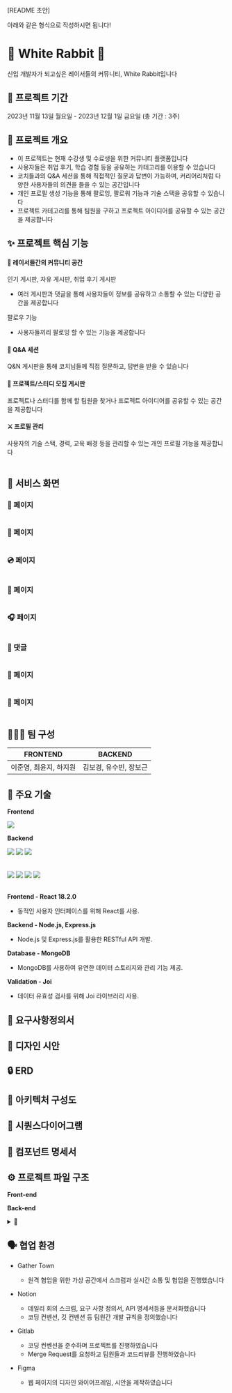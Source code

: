 [README 초안]

아래와 같은 형식으로 작성하시면 됩니다!

# 🐰 White Rabbit 🐰

신입 개발자가 되고싶은 레이서들의 커뮤니티, White Rabbit입니다 

## 📅 프로젝트 기간

2023년 11월 13일 월요일 - 2023년 12월 1일 금요일 (총 기간 : 3주)

## 🌟 프로젝트 개요

- 이 프로젝트는 현재 수강생 및 수료생을 위한 커뮤니티 플랫폼입니다
- 사용자들은 취업 후기, 학습 경험 등을 공유하는 카테고리를 이용할 수 있습니다
- 코치들과의 Q&A 세션을 통해 직접적인 질문과 답변이 가능하며, 커리어리처럼 다양한 사용자들의 의견을 들을 수 있는 공간입니다
- 개인 프로필 생성 기능을 통해 팔로잉, 팔로워 기능과 기술 스택을 공유할 수 있습니다
- 프로젝트 카테고리를 통해 팀원을 구하고 프로젝트 아이디어를 공유할 수 있는 공간을 제공합니다

## ✨ 프로젝트 핵심 기능

#### 💬 레이서들간의 커뮤니티 공간
인기 게시판, 자유 게시판, 취업 후기 게시판
  - 여러 게시판과 댓글을 통해 사용자들이 정보를 공유하고 소통할 수 있는 다양한 공간을 제공합니다

팔로우 기능
- 사용자들끼리 팔로잉 할 수 있는 기능을 제공합니다


#### 🔎 Q&A 세션
 Q&N 게시판을 통해 코치님들께 직접 질문하고, 답변을 받을 수 있습니다
<br>

#### 🙌 프로젝트/스터디 모집 게시판
프로젝트나 스터디를 함께 할 팀원을 찾거나 프로젝트 아이디어를 공유할 수 있는 공간을 제공합니다
<br>

####  ⚔ 프로필 관리 
사용자의 기술 스택, 경력, 교육 배경 등을 관리할 수 있는 개인 프로필 기능을 제공합니다
<br>
<br>

## 🎵 서비스 화면

### 🎺 페이지

<img src="">

### 🎸 페이지

<img src="">

### 💿 페이지

<img src="">

### 💾 페이지

<img src="">

### 🎧 페이지

<img src="">

### 💬 댓글

<img src="">

### 🎹 페이지

<img src="">

### 💽 페이지

<img src="">

## 👩🏻‍💻 팀 구성

  
| FRONTEND | BACKEND |
 | ----  | --------|
 | 이준영, 최윤지, 하지원  | 김보경, 유수빈, 장보근 |

  

## 🔨 주요 기술


**Frontend**

<img src="https://img.shields.io/badge/REACT-61DAFB?style=flat-square&logo=REACT&logoColor=black"/> 
<br/>

**Backend**

<img src="https://img.shields.io/badge/Node.js-339933?style=flat-square&logo=Node.js&logoColor=white"/> 
<img src="https://img.shields.io/badge/express-000000?style=flat-square&logo=express&logoColor=white"/> 
<img src="https://img.shields.io/badge/mongoDB-47A248?style=flat-square&logo=MongoDB&logoColor=white">

<br/>
<br/>
<br/>
<img src="https://img.shields.io/badge/javascript-F7DF1E?style=flat-square&logo=javascript&logoColor=black">
<img src="https://img.shields.io/badge/NginX-009639?style=flat-square&logo=nginx&logoColor=white">
<img src="https://img.shields.io/badge/PM2-2B037A?style=flat-square&logo=PM2&logoColor=white">
<img src="https://img.shields.io/badge/GCP-4285F4?style=flat-square&logo=googlecloud&logoColor=white">

<br/>
<br/>

**Frontend - React 18.2.0**
- 동적인 사용자 인터페이스를 위해 React를 사용.

**Backend - Node.js, Express.js**
- Node.js 및 Express.js를 활용한 RESTful API 개발.

**Database - MongoDB**
- MongoDB를 사용하여 유연한 데이터 스토리지와 관리 기능 제공.

**Validation - Joi**
- 데이터 유효성 검사를 위해 Joi 라이브러리 사용.

## 📝 요구사항정의서

## 💄 디자인 시안

## 🔒 ERD

## 📄 아키텍처 구성도

## 📄 시퀀스다이어그램

## 📄 컴포넌트 명세서

## ⚙️ 프로젝트 파일 구조

**Front-end**




**Back-end**
<details> <summary>📁</summary>



```
.
│  .gitignore
│  app.js
│  gitmessage.txt
│  package-lock.json
│  package.json
│  readme.md
│
├─public
│  ├─images
│  │      20231129000754-b01.png
│  │      20231129000930-b02.png
│  │      20231129001050-b03.png
│  │
│  └─stylesheets
│          style.css
│
└─src
    ├─controllers
    │      comment-controller.js
    │      generation-controller.js
    │      like-controller.js
    │      link-controller.js
    │      post-controller.js
    │      skill-controller.js
    │      user-controller.js
    │      user-skill-controller.js
    │
    ├─db
    │  │  db-connection.js
    │  │  index.js
    │  │
    │  └─schemas
    │          comment.js
    │          follow.js
    │          generation.js
    │          like.js
    │          link.js
    │          post.js
    │          skill.js
    │          user-skill.js
    │          User.js
    │
    ├─middlewares
    │      validation.js
    │      verify-token.js
    │
    ├─routers
    │      comment-router.js
    │      generation-router.js
    │      index.js
    │      post-router.js
    │      skill-router.js
    │      user-router.js
    │
    ├─services
    │      comment-service.js
    │      generation-service.js
    │      like-service.js
    │      link-service.js
    │      post-service.js
    │      skill-service.js
    │      user-service.js
    │      user-skill-service.js
    │
    └─utils
            async-handler.js
            code-creater.js
            date-to-string.js
            image-scheduler.js
            image-to-url.js
            jwt.js
            mailer.js
            node-cache.js
```
</details>





## 🗣 협업 환경

- Gather Town

  - 원격 협업을 위한 가상 공간에서 스크럼과 실시간 소통 및 협업을 진행했습니다

- Notion

  - 데일리 회의 스크럼, 요구 사항 정의서, API 명세서등을 문서화했습니다
  - 코딩 컨벤션, 깃 컨벤션 등 팀원간 개발 규칙을 정의했습니다

- Gitlab

  - 코딩 컨벤션을 준수하며 프로젝트를 진행하였습니다
  - Merge Request를 요청하고 팀원들과 코드리뷰를 진행하였습니다

- Figma

  - 웹 페이지의 디자인 와이어프레임, 시안을 제작하였습니다
